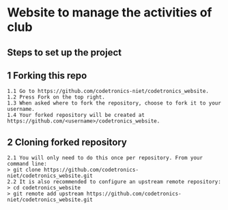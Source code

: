 # Website to manage the activities of club

## Steps to set up the project

## 1 Forking this repo  

    1.1 Go to https://github.com/codetronics-niet/codetronics_website.  
    1.2 Press Fork on the top right.  
    1.3 When asked where to fork the repository, choose to fork it to your username.  
    1.4 Your forked repository will be created at https://github.com/<username>/codetronics_website.   

## 2 Cloning forked repository

    2.1 You will only need to do this once per repository. From your command line:  
    > git clone https://github.com/codetronics-niet/codetronics_website.git    
    2.2 It is also recommended to configure an upstream remote repository:
    > cd codetronics_website  
    > git remote add upstream https://github.com/codetronics-niet/codetronics_website.git   

